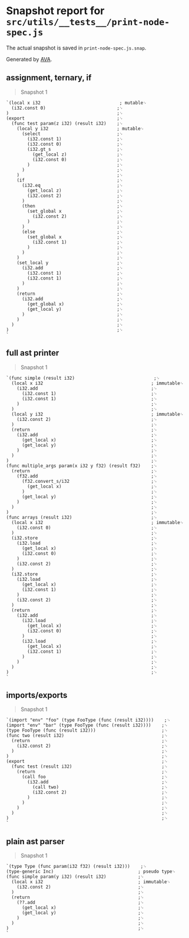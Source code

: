 # Snapshot report for `src/utils/__tests__/print-node-spec.js`

The actual snapshot is saved in `print-node-spec.js.snap`.

Generated by [AVA](https://ava.li).

## assignment, ternary, if

> Snapshot 1

    `(local x i32                              ; mutable␊
      (i32.const 0)                           ;␊
    )                                         ;␊
    (export                                   ;␊
      (func test param(z i32) (result i32)    ;␊
        (local y i32                          ; mutable␊
          (select                             ;␊
            (i32.const 1)                     ;␊
            (i32.const 0)                     ;␊
            (i32.gt_s                         ;␊
              (get_local z)                   ;␊
              (i32.const 0)                   ;␊
            )                                 ;␊
          )                                   ;␊
        )                                     ;␊
        (if                                   ;␊
          (i32.eq                             ;␊
            (get_local z)                     ;␊
            (i32.const 2)                     ;␊
          )                                   ;␊
          (then                               ;␊
            (set_global x                     ;␊
              (i32.const 2)                   ;␊
            )                                 ;␊
          )                                   ;␊
          (else                               ;␊
            (set_global x                     ;␊
              (i32.const 1)                   ;␊
            )                                 ;␊
          )                                   ;␊
        )                                     ;␊
        (set_local y                          ;␊
          (i32.add                            ;␊
            (i32.const 1)                     ;␊
            (i32.const 1)                     ;␊
          )                                   ;␊
        )                                     ;␊
        (return                               ;␊
          (i32.add                            ;␊
            (get_global x)                    ;␊
            (get_local y)                     ;␊
          )                                   ;␊
        )                                     ;␊
      )                                       ;␊
    )                                         ;␊
    `

## full ast printer

> Snapshot 1

    `(func simple (result i32)                              ;␊
      (local x i32                                         ; immutable␊
        (i32.add                                           ;␊
          (i32.const 1)                                    ;␊
          (i32.const 1)                                    ;␊
        )                                                  ;␊
      )                                                    ;␊
      (local y i32                                         ; immutable␊
        (i32.const 2)                                      ;␊
      )                                                    ;␊
      (return                                              ;␊
        (i32.add                                           ;␊
          (get_local x)                                    ;␊
          (get_local y)                                    ;␊
        )                                                  ;␊
      )                                                    ;␊
    )                                                      ;␊
    (func multiple_args param(x i32 y f32) (result f32)    ;␊
      (return                                              ;␊
        (f32.add                                           ;␊
          (f32.convert_s/i32                               ;␊
            (get_local x)                                  ;␊
          )                                                ;␊
          (get_local y)                                    ;␊
        )                                                  ;␊
      )                                                    ;␊
    )                                                      ;␊
    (func arrays (result i32)                              ;␊
      (local x i32                                         ; immutable␊
        (i32.const 0)                                      ;␊
      )                                                    ;␊
      (i32.store                                           ;␊
        (i32.load                                          ;␊
          (get_local x)                                    ;␊
          (i32.const 0)                                    ;␊
        )                                                  ;␊
        (i32.const 2)                                      ;␊
      )                                                    ;␊
      (i32.store                                           ;␊
        (i32.load                                          ;␊
          (get_local x)                                    ;␊
          (i32.const 1)                                    ;␊
        )                                                  ;␊
        (i32.const 2)                                      ;␊
      )                                                    ;␊
      (return                                              ;␊
        (i32.add                                           ;␊
          (i32.load                                        ;␊
            (get_local x)                                  ;␊
            (i32.const 0)                                  ;␊
          )                                                ;␊
          (i32.load                                        ;␊
            (get_local x)                                  ;␊
            (i32.const 1)                                  ;␊
          )                                                ;␊
        )                                                  ;␊
      )                                                    ;␊
    )                                                      ;␊
    `

## imports/exports

> Snapshot 1

    `(import "env" "foo" (type FooType (func (result i32))))    ;␊
    (import "env" "bar" (type FooType (func (result i32))))    ;␊
    (type FooType (func (result i32)))                         ;␊
    (func two (result i32)                                     ;␊
      (return                                                  ;␊
        (i32.const 2)                                          ;␊
      )                                                        ;␊
    )                                                          ;␊
    (export                                                    ;␊
      (func test (result i32)                                  ;␊
        (return                                                ;␊
          (call foo                                            ;␊
            (i32.add                                           ;␊
              (call two)                                       ;␊
              (i32.const 2)                                    ;␊
            )                                                  ;␊
          )                                                    ;␊
        )                                                      ;␊
      )                                                        ;␊
    )                                                          ;␊
    `

## plain ast parser

> Snapshot 1

    `(type Type (func param(i32 f32) (result i32)))    ;␊
    (type-generic Inc)                                ; pseudo type␊
    (func simple param(y i32) (result i32)            ;␊
      (local x i32                                    ; immutable␊
        (i32.const 2)                                 ;␊
      )                                               ;␊
      (return                                         ;␊
        (??.add                                       ;␊
          (get_local x)                               ;␊
          (get_local y)                               ;␊
        )                                             ;␊
      )                                               ;␊
    )                                                 ;␊
    `
